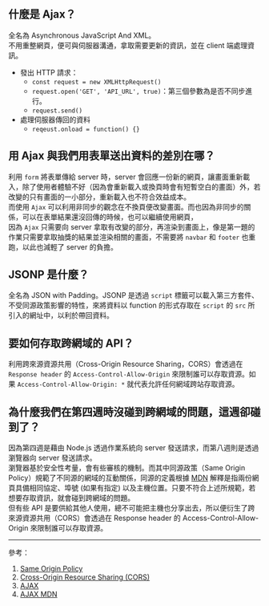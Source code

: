 ## 什麼是 Ajax？

全名為 Asynchronous JavaScript And XML。  
不用重整網頁，便可與伺服器溝通，拿取需要更新的資訊，並在 client 端處理資訊。  
* 發出 HTTP 請求：
   * `const request = new XMLHttpRequest()`  
   * `request.open('GET', 'API_URL', true)`：第三個參數為是否不同步進行。
   * `request.send()`
* 處理伺服器傳回的資料
   * `reqeust.onload = function() {}`

## 用 Ajax 與我們用表單送出資料的差別在哪？

利用 `form` 將表單傳給 server 時，server 會回應一份新的網頁，讓畫面重新載入，除了使用者體驗不好（因為會重新載入或換頁時會有短暫空白的畫面）外，若改變的只有畫面的一小部分，重新載入也不符合效益成本。  
而使用 `Ajax` 可以利用非同步的觀念在不換頁便改變畫面。而也因為非同步的關係，可以在表單結果還沒回傳的時候，也可以繼續使用網頁，  
因為 `Ajax` 只需要向 server 拿取有改變的部分，再渲染到畫面上，像是第一題的作業只需要拿取抽獎的結果並渲染相關的畫面，不需要將 `navbar` 和 `footer` 也重跑，以此也減輕了 server 的負擔。

## JSONP 是什麼？

全名為 JSON with Padding。JSONP 是透過 `script` 標籤可以載入第三方套件、不受同源政策影響的特性，來將資料以 function 的形式存取在 `script` 的 `src` 所引入的網址中，以利於帶回資料。


## 要如何存取跨網域的 API？
利用跨來源資源共用（Cross-Origin Resource Sharing，CORS）會透過在 `Response header` 的 `Access-Control-Allow-Origin` 來限制誰可以存取資源。如果 `Access-Control-Allow-Origin: *` 就代表允許任何網域跨站存取資源。

## 為什麼我們在第四週時沒碰到跨網域的問題，這週卻碰到了？

因為第四週是藉由 Node.js 透過作業系統向 server 發送請求，而第八週則是透過瀏覽器向 server 發送請求。  
瀏覽器基於安全性考量，會有些審核的機制。而其中同源政策（Same Origin Policy）規範了不同源的網域的互動關係，同源的定義根據 [MDN](https://developer.mozilla.org/zh-TW/docs/Web/Security/Same-origin_policy) 解釋是指兩份網頁具備相同協定、埠號 (如果有指定) 以及主機位置。只要不符合上述所規範，若想要存取資訊，就會碰到跨網域的問題。  
但有些 API 是要供給其他人使用，總不可能把主機也分享出去，所以便衍生了跨來源資源共用（CORS）會透過在 Response header 的 Access-Control-Allow-Origin 來限制誰可以存取資源。

---

參考： 
1. [Same Origin Policy](https://developer.mozilla.org/zh-TW/docs/Web/Security/Same-origin_policy)
2. [Cross-Origin Resource Sharing (CORS)](https://developer.mozilla.org/zh-TW/docs/Web/HTTP/CORS)
3. [AJAX](https://zh.wikipedia.org/wiki/AJAX)
4. [AJAX MDN](https://developer.mozilla.org/zh-TW/docs/Web/Guide/AJAX/Getting_Started)
